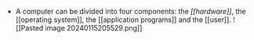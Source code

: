 - A computer can be divided into four components: the *[[hardware]]*, the [[operating system]], the [[application programs]] and the [[user]].
 ![[Pasted image 20240115205529.png]] 